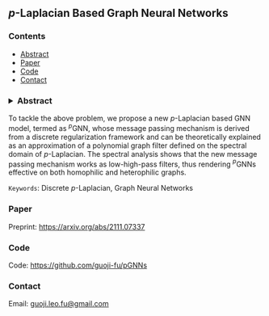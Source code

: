 ## $p$-Laplacian Based Graph Neural Networks

<head>
    <script src="https://cdn.mathjax.org/mathjax/latest/MathJax.js?config=TeX-AMS-MML_HTMLorMML" type="text/javascript"></script>
    <script type="text/x-mathjax-config">
        MathJax.Hub.Config({
            tex2jax: {
            skipTags: ['script', 'noscript', 'style', 'textarea', 'pre'],
            inlineMath: [['$','$']]
            }
        });
    </script>
</head>

### Contents

- [Abstract](#abs)
- [Paper](#paper)
- [Code](#code)
- [Contact](#contact)


<a name="abs" />

### <details><summary>Abstract</summary><p align="justify">Graph neural networks (GNNs) have demonstrated superior performance for semi-supervised node classification on graphs, as a result of their ability to exploit node features and topological information. However, most GNNs implicitly assume that the labels of nodes and their neighbors in a graph are the same or consistent, which does not hold in heterophilic graphs, where the labels of linked nodes are likely to differ. Moreover, when the topology is non-informative for label prediction, ordinary GNNs may work significantly worse than simply applying multi-layer perceptrons (MLPs) on each node.<br>
To tackle the above problem, we propose a new $p$-Laplacian based GNN model, termed as $^p$GNN, whose message passing mechanism is derived from a discrete regularization framework and can be theoretically explained as an approximation of a polynomial graph filter defined on the spectral domain of $p$-Laplacian. The spectral analysis shows that the new message passing mechanism works as low-high-pass filters, thus rendering $^p$GNNs effective on both homophilic and heterophilic graphs.</p></details>

<!-- <p align="justify">Empirical studies on real-world and synthetic datasets validate our findings and demonstrate that $^p$GNNs significantly outperform several state-of-the-art GNN architectures on heterophilic benchmarks while achieving competitive performance on homophilic benchmarks. Moreover, $^p$GNNs can adaptively learn aggregation weights and are robust to noisy edges.</p> -->

`Keywords`: Discrete $p$-Laplacian, Graph Neural Networks

<a name="paper" />

### Paper

Preprint: <https://arxiv.org/abs/2111.07337>

<a name="code" />

### Code

Code: <https://github.com/guoji-fu/pGNNs>

<a name="contact" />

### Contact

Email: <guoji.leo.fu@gmail.com>

